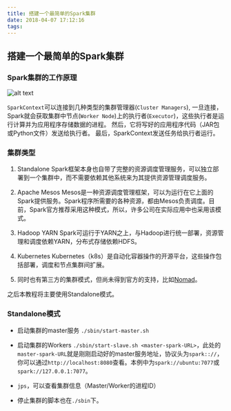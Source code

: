 ```yaml
---
title: 搭建一个最简单的Spark集群
date: 2018-04-07 17:12:16
tags:
---
```


## 搭建一个最简单的Spark集群

### Spark集群的工作原理

![alt text](images/cluster-overview.png "cluster overview")

`SparkContext`可以连接到几种类型的集群管理器(`Cluster Managers`), 一旦连接，Spark就会获取集群中节点(`Worker Node`)上的执行者(`Executor`)，这些执行者是运行计算并为应用程序存储数据的进程。 然后，它将写好的应用程序代码（JAR包或Python文件）发送给执行者。 最后，SparkContext发送任务给执行者运行。

### 集群类型

1. Standalone
Spark框架本身也自带了完整的资源调度管理服务，可以独立部署到一个集群中，而不需要依赖其他系统来为其提供资源管理调度服务。

2. Apache Mesos
Mesos是一种资源调度管理框架，可以为运行在它上面的Spark提供服务。Spark程序所需要的各种资源，都由Mesos负责调度。目前，Spark官方推荐采用这种模式，所以，许多公司在实际应用中也采用该模式。

3. Hadoop YARN
Spark可运行于YARN之上，与Hadoop进行统一部署，资源管理和调度依赖YARN，分布式存储依赖HDFS。

4. Kubernetes
Kubernetes（k8s）是自动化容器操作的开源平台，这些操作包括部署，调度和节点集群间扩展。

5. 同时也有第三方的集群模式，但尚未得到官方的支持，比如[Nomad](https://github.com/hashicorp/nomad-spark)。

之后本教程将主要使用Standalone模式。

### Standalone模式

+ 启动集群的master服务
	`./sbin/start-master.sh`

+ 启动集群的Workers
	`./sbin/start-slave.sh <master-spark-URL>`，此处的`master-spark-URL`就是刚刚启动好的master服务地址，协议头为`spark:://`，你可以通过`http://localhost:8080`查看。本例中为`spark://ubuntu:7077`或`spark://127.0.0.1:7077`。

+ `jps`，可以查看集群信息（Master/Worker的进程ID）

+ 停止集群的脚本也在`./sbin`下。

